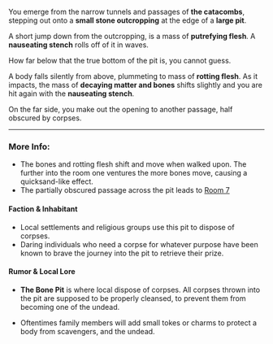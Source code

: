 You emerge from the narrow tunnels and passages of **the catacombs**, stepping out onto a **small stone outcropping** at the edge of a **large pit**.

A short jump down from the outcropping, is a mass of **putrefying flesh**. A **nauseating stench** rolls off of it in waves.

How far below that the true bottom of the pit is, you cannot guess.

A body falls silently from above, plummeting to mass of **rotting flesh**. As it impacts, the mass of **decaying matter and bones** shifts slightly and you are hit again with the **nauseating stench**. 

On the far side, you make out the opening to another passage, half obscured by corpses. 

---

### More Info:

* The bones and rotting flesh shift and move when walked upon. The further into the room one ventures the more bones move, causing a quicksand-like effect.
* The partially obscured passage across the pit leads to [Room 7](Room_07.md)

#### Faction & Inhabitant

* Local settlements and religious groups use this pit to dispose of corpses.
* Daring individuals who need a corpse for whatever purpose have been known to brave the journey into the pit to retrieve their prize.

#### Rumor & Local Lore

* **The Bone Pit** is where local dispose of corpses. All corpses thrown into the pit are supposed to be properly cleansed, to prevent them from becoming one of the undead.

* Oftentimes family members will add small tokes or charms to protect a body from scavengers, and the undead.
